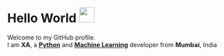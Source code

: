 <!-- markdownlint-disable MD033 MD041 -->
# Hello World <img src="https://media.giphy.com/media/hvRJCLFzcasrR4ia7z/giphy.gif" width="35px">

Welcome to my GitHub profile.<br>
I am **XA**, a **[Python](https://www.python.org/)** and **[Machine Learning](https://en.wikipedia.org/wiki/Machine_learning)** developer from **Mumbai**, India
